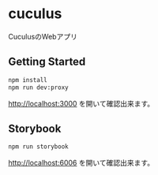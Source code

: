 # cuculus

CuculusのWebアプリ

## Getting Started

```bash
npm install
npm run dev:proxy
```

[http://localhost:3000](http://localhost:3000) を開いて確認出来ます。

## Storybook

```bash
npm run storybook
```

[http://localhost:6006](http://localhost:6006) を開いて確認出来ます。
